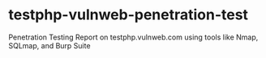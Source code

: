 # testphp-vulnweb-penetration-test
Penetration Testing Report on testphp.vulnweb.com using tools like Nmap, SQLmap, and Burp Suite
